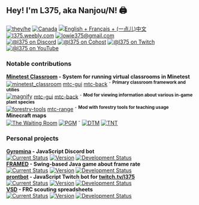 ## Hey! I'm L375, aka Nanjou/N! 🖨️

[![they/he][pronouns]](https://pronouns.page/@l375)
[![Canada][country]][country]
[![English + Français + (一点儿)中文][lang]][lang]
[![l375.weebly.com][website]](https://l375.weebly.com)
[![lowie375@gmail.com][email]](mailto:lowie375@gmail.com)  
[![@l375 on Discord][discord]](https://discord.gg/Bsaz4r7)
[![@l375 on Cohost][cohost]](https://www.cohost.org/l375)
[![@l375 on Twitch][twitch]](https://twitch.tv/l375)
[![@l375 on YouTube][youtube]](https://www.youtube.com/@l375)

### Notable contributions

**[Minetest Classroom][mtc] - System for running virtual classrooms in Minetest**  
[![minetest_classroom][mtc-mtc-img]][mtc] [mtc-gui][mtc] [mtc-back][mtc-mag] <sup>-</sup> <sup>**Primary classroom framework and utilies**</sup>  
[![magnify][mtc-mag-img]][mtc-mag] [mtc-gui][mtc-mag] [mtc-back][mtc-mag] <sup>-</sup> <sup>**Mod for viewing information about various in-game plant species**</sup>  
[![forestry-tools][mtc-for-img]][mtc-for] [mtc-range][mtc-for] <sup>-</sup> <sup>**Mod with forestry tools for teaching usage**</sup>  
**Minecraft maps**  
[![The Waiting Room][pgm-twr-ver]][pgm-twr] [![PGM](https://img.shields.io/badge/PGM-ff4500)][pgm] <sup>-</sup> [![DTM](https://img.shields.io/badge/DTM-blueviolet)][pgm-twr-xml] [![TNT](https://img.shields.io/badge/TNT-red)][pgm-twr-xml]  

### Personal projects

**[Gyromina][gyr] - JavaScript Discord bot**  
[![Current Status][gyr-now]][gyr]
[![Version][gyr-ver]][gyr]
[![Development Status][gyr-dev]][gyr]  
**[FRAMED][frm] - Swing-based Java game about frame rate**  
[![Current Status][frm-now]][frm]
[![Version][frm-ver]][frm]
[![Development Status][frm-dev]][frm]  
**[prontbot][pbt] - JavaScript Twitch bot for [twitch.tv/l375](https://twitch.tv/l375)**  
[![Current Status][pbt-now]][pbt]
[![Version][pbt-ver]][pbt]
[![Development Status][pbt-dev]][pbt]  
**[VSD][vsd] - FRC scouting spreadsheets**  
[![Current Status][vsd-now]][vsd]
[![Version][vsd-ver]][vsd]
[![Development Status][vsd-dev]][vsd]

<!-- Badges -->
[pronouns]: https://img.shields.io/badge/they%2Fhe-e34fcd
[country]: https://img.shields.io/badge/canada-f24040
[lang]: https://img.shields.io/badge/en%2Ffr%2Fzh-f39316
[website]: https://img.shields.io/badge/https%3A%2F%2Fl375.weebly.com-009663
[email]: https://img.shields.io/badge/lowie375%40gmail.com-b84de6
[discord]: https://img.shields.io/badge/discord-%40l375-%235865F2
[cohost]: https://img.shields.io/badge/cohost-%40l375-%2383254F
[twitch]: https://img.shields.io/badge/twitch-%40l375-9146ff
[youtube]: https://img.shields.io/badge/youtube-%40l375-ff0000

[mtc]: https://github.com/ubc-minetest-classroom/minetest_classroom
[mtc-mag]: https://github.com/ubc-minetest-classroom/magnify
[mtc-for]: https://github.com/ubc-minetest-classroom/forestry-tools
[mtc-mtc-img]: https://img.shields.io/badge/minetest__classroom-contributor-blueviolet
[mtc-mag-img]: https://img.shields.io/badge/magnify-primary%20contributor-blueviolet
[mtc-for-img]: https://img.shields.io/badge/forestry--tools-contributor-blueviolet
[mtc-gui]: https://img.shields.io/badge/GUI-blue
[mtc-back]: https://img.shields.io/badge/backend-blueviolet
[mtc-range]: https://img.shields.io/badge/rangefinder-yellow

[pgm]: https://github.com/PGMDev/PGM
[pgm-twr]: https://github.com/OvercastCommunity/CommunityMaps/tree/master/dtcm/the_waiting_room
[pgm-twr-xml]: https://github.com/OvercastCommunity/CommunityMaps/tree/master/dtcm/the_waiting_room/map.xml
[pgm-twr-ver]: https://img.shields.io/badge/dynamic/xml?url=https%3A%2F%2Fraw.githubusercontent.com%2FOvercastCommunity%2FCommunityMaps%2Fmaster%2Fdtcm%2Fthe_waiting_room%2Fmap.xml&query=%2F%2Fmap%2Fversion&prefix=v&label=The%20Waiting%20Room
[pgm-dtm]: https://img.shields.io/badge/DTM-blueviolet
[pgm-tnt]: https://img.shields.io/badge/TNT-redviolet

[gyr]: https://github.com/lowie375/gyromina
[gyr-now]: https://img.shields.io/badge/online-18b319
[gyr-ver]: https://img.shields.io/github/package-json/v/lowie375/gyromina?label=
[gyr-dev]: https://img.shields.io/badge/low%20priority-yellowgreen
[frm]: https://github.com/lowie375/framed
[frm-now]: https://img.shields.io/badge/public-18b319
[frm-ver]: https://img.shields.io/badge/indev-orange
[frm-dev]: https://img.shields.io/badge/low%20priority-yellowgreen
[pbt]: https://github.com/lowie375/prontbot
[pbt-now]: https://img.shields.io/badge/offline-lightgrey
[pbt-ver]: https://img.shields.io/github/package-json/v/lowie375/prontbot?label=
[pbt-dev]: https://img.shields.io/badge/development%20paused-lightgrey
[vsd]: https://github.com/lowie375/vsd
[vsd-now]: https://img.shields.io/badge/archived-blueviolet
[vsd-ver]: https://img.shields.io/badge/complete-blue
[vsd-dev]: https://img.shields.io/badge/working%20on%20docs-blue
